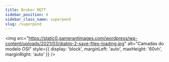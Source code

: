 ```yaml
---
title: Broker MQTT
sidebar_position: 6
sidebar_class_name: superpond
slug: /superpond
---
```


<img 
  src="https://static0.gamerantimages.com/wordpress/wp-content/uploads/2021/03/diablo-2-save-files-loading.jpg"
  alt="Camadas do modelo OSI" 
  style={{ 
    display: 'block',
    marginLeft: 'auto',
    maxHeight: '60vh',
    marginRight: 'auto'
  }} 
/>
<br/>
